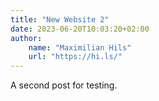 ```yaml
---
title: "New Website 2"
date: 2023-06-20T10:03:20+02:00
author:
    name: "Maximilian Hils"
    url: "https://hi.ls/"
---
```


A second post for testing.